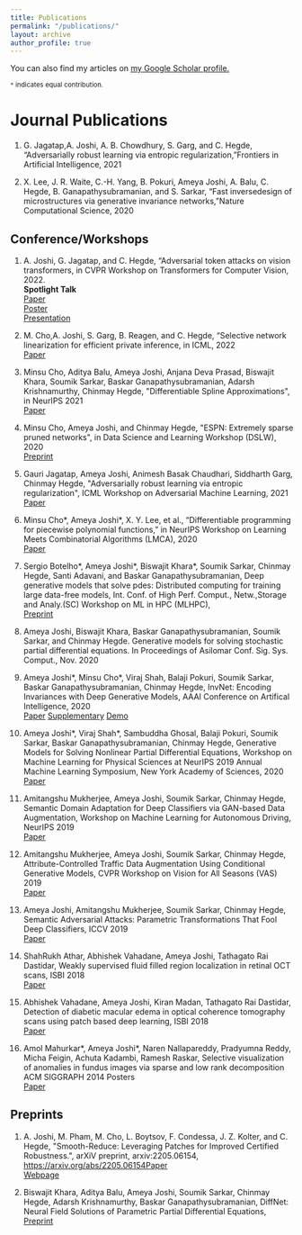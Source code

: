 ```yaml
---
title: Publications
permalink: "/publications/"
layout: archive
author_profile: true
---
```


You can also find my articles on <u><a href="https://scholar.google.co.in/citations?user=jZgsp_sAAAAJ&hl=en" target="_blank">my Google Scholar profile</a>.</u>

<small>`*` indicates equal contribution.</small>

# Journal Publications
1. G. Jagatap,A. Joshi, A. B. Chowdhury, S. Garg, and C. Hegde, “Adversarially robust learning via entropic regularization,”Frontiers in Artificial Intelligence, 2021 

2. X. Lee, J. R. Waite, C.-H. Yang, B. Pokuri, Ameya Joshi, A. Balu, C. Hegde, B. Ganapathysubramanian, and S. Sarkar, “Fast inversedesign of microstructures via generative invariance networks,”Nature Computational Science, 2020

## Conference/Workshops

1.  A. Joshi, G. Jagatap, and C. Hegde, “Adversarial token attacks on vision transformers, in CVPR Workshop on Transformers for Computer Vision, 2022. 
 <br>**Spotlight Talk**
 <br><a target="_blank" href="/publications/T4WCVPR_AdversarialRobustnessTransformers_final.pdf">Paper</a>
<br><a href="/publications/t4wcvpr_poster.pdf">Poster</a>
<br><a href="">Presentation</a>

2. M. Cho,A. Joshi, S. Garg, B. Reagen, and C. Hegde, “Selective network linearization for efficient private inference, in ICML, 2022 <br><a href="https://arxiv.org/abs/2202.02340">Paper</a>


3. Minsu Cho, Aditya Balu, Ameya Joshi, Anjana Deva Prasad, Biswajit Khara, Soumik Sarkar, Baskar Ganapathysubramanian, Adarsh Krishnamurthy, Chinmay Hegde, "Differentiable Spline Approximations", in NeurIPS 2021 <br><a href="https://arxiv.org/abs/2110.01532">Paper</a>

4. Minsu Cho, Ameya Joshi, and Chinmay Hegde, "ESPN: Extremely sparse pruned networks", in Data Science and Learning Workshop (DSLW), 2020<br><a href="https://arxiv.org/abs/2006.15741">Preprint</a>

5. Gauri Jagatap, Ameya Joshi, Animesh Basak Chaudhari, Siddharth Garg, Chinmay Hegde, "Adversarially robust learning via entropic regularization", ICML Workshop on Adversarial Machine Learning, 2021 <br>
<a href="https://arxiv.org/abs/2008.12338">Paper</a>

6. Minsu Cho\*, Ameya Joshi\*, X. Y. Lee, et al., “Differentiable programming for piecewise polynomial functions,” in NeurIPS Workshop on Learning Meets Combinatorial Algorithms (LMCA), 2020 <br><a href="https://openreview.net/forum?id=gXDMbkguCMY">Paper</a> 

7. Sergio Botelho\*, Ameya Joshi\*, Biswajit Khara\*, Soumik Sarkar, Chinmay Hegde, Santi Adavani, and Baskar Ganapathysubramanian, Deep generative models that solve pdes: Distributed computing for training large data-free models, Int. Conf. of High Perf. Comput., Netw.,Storage and Analy.(SC) Workshop on ML in HPC (MLHPC),<br>
<a href="https://arxiv.org/abs/2007.12792">Preprint</a>

8. Ameya Joshi, Biswajit Khara, Baskar Ganapathysubramanian, Soumik Sarkar, and Chinmay Hegde. Generative models for solving stochastic partial differential equations. In Proceedings of Asilomar Conf. Sig. Sys. Comput., Nov. 2020

9. Ameya Joshi\*, Minsu Cho\*, Viraj Shah, Balaji Pokuri, Soumik Sarkar, Baskar Ganapathysubramanian, Chinmay Hegde, InvNet: Encoding Invariances with Deep Generative Models, AAAI Conference on Artifical Intelligence, 2020 <br>
<a target="_blank" href="publications/AAAI_InvNet.pdf">Paper</a> 
<a target="_blank" href="publications/InvnetAppendix.pdf">Supplementary</a>
<a href="https://invnet-emulator.herokuapp.com/">Demo</a>

10. Ameya Joshi\*, Viraj Shah\*, Sambuddha Ghosal, Balaji Pokuri, Soumik Sarkar, Baskar Ganapathysubramanian, Chinmay Hegde, Generative Models for Solving Nonlinear Partial Differential Equations, 
Workshop on Machine Learning for Physical Sciences at NeurIPS 2019
Annual Machine Learning Symposium, New York Academy of Sciences, 2020 <br>
<a target="_blank" href="publications/PDE_MLPhysicsWorkshop_camera_ready.pdf">Paper</a>

11. Amitangshu Mukherjee, Ameya Joshi, Soumik Sarkar, Chinmay Hegde, Semantic Domain Adaptation for Deep Classifiers via GAN-based Data Augmentation, Workshop on Machine Learning for Autonomous Driving, NeurIPS 2019 <br>
<a href="https://ml4ad.github.io/files/papers/Semantic%20Domain%20Adaptation%20for%20Deep%20Classifiers%20via%20GAN-based%20Data%20Augmentation.pdf">Paper</a>

12. Amitangshu Mukherjee, Ameya Joshi,  Soumik Sarkar, Chinmay Hegde, Attribute-Controlled Traffic Data Augmentation Using Conditional Generative Models, CVPR Workshop on Vision for All Seasons (VAS) 2019 <br>
<a target="_blank" href="http://openaccess.thecvf.com/content_CVPRW_2019/papers/Vision%20for%20All%20Seasons%20Bad%20Weather%20and%20Nighttime/Mukherjee_Attribute-Controlled_Traffic_Data_Augmentation_Using_Conditional_Generative_Models_CVPRW_2019_paper.pdf">Paper</a>

13. Ameya Joshi, Amitangshu Mukherjee, Soumik Sarkar, Chinmay Hegde, Semantic Adversarial Attacks: Parametric Transformations That Fool Deep Classifiers, ICCV 2019 <br>
<a href="https://arxiv.org/pdf/1904.08489.pdf">Paper</a>

14. ShahRukh Athar, Abhishek Vahadane, Ameya Joshi, Tathagato Rai Dastidar, Weakly supervised fluid filled region localization in retinal OCT scans, ISBI 2018<br>
<a target="_blank" href="publications/ISBI18_0472_FI.pdf">Paper</a>

15. Abhishek Vahadane, Ameya Joshi, Kiran Madan, Tathagato Rai Dastidar, Detection of diabetic macular edema in optical coherence tomography scans using patch based deep learning, ISBI 2018<br>
<a target="_blank" href="publications/ISBI18_0159_FI.pdf">Paper</a>

16. Amol Mahurkar\*, Ameya Joshi\*, Naren Nallapareddy, Pradyumna Reddy, Micha Feigin, Achuta Kadambi, Ramesh Raskar, Selective visualization of anomalies in fundus images via sparse and low rank decomposition<br>
ACM SIGGRAPH 2014 Posters<br>
<a href="https://dl.acm.org/citation.cfm?id=2630595">Paper</a>


## Preprints

1. A. Joshi, M. Pham, M. Cho, L. Boytsov, F. Condessa, J. Z. Kolter, and C. Hegde, "Smooth-Reduce: Leveraging Patches for Improved Certified Robustness.", arXiV preprint, arxiv:2205.06154, <br>https://arxiv.org/abs/2205.06154<a href="">Paper</a>
<br><a href="https://nyu-dice-lab.github.io/SmoothReduce/">Webpage</a>
 
2. Biswajit Khara, Aditya Balu, Ameya Joshi, Soumik Sarkar, Chinmay Hegde, Adarsh Krishnamurthy, Baskar Ganapathysubramanian, DiffNet: Neural Field Solutions of Parametric Partial Differential Equations, <br><a href="https://arxiv.org/abs/2110.01601">Preprint</a>


